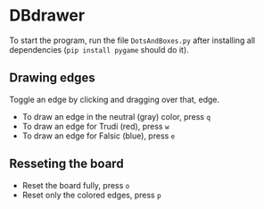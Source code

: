 # DBdrawer

To start the program, run the file `DotsAndBoxes.py` after installing all dependencies (`pip install pygame` should do it).

## Drawing edges

Toggle an edge by clicking and dragging over that, edge. 
  * To draw an edge in the neutral (gray) color, press `q`
  * To draw an edge for Trudi (red), press `w`
  * To draw an edge for Falsic (blue), press `e`
  
## Resseting the board

  * Reset the board fully, press `o`
  * Reset only the colored edges, press `p`
